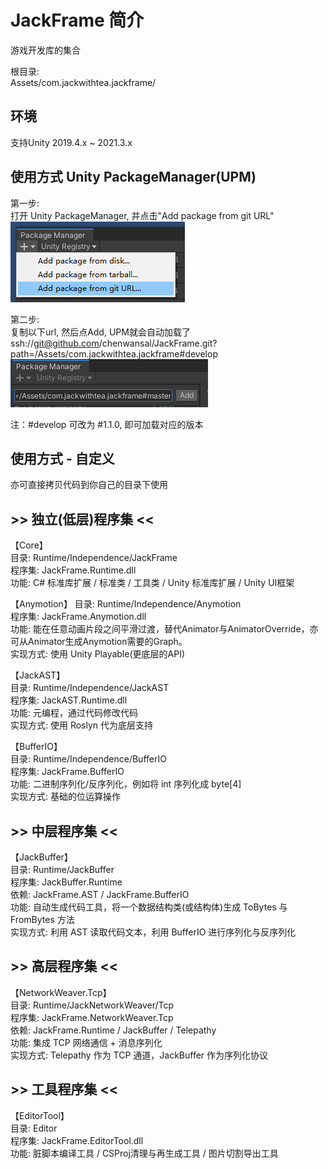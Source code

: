 # JackFrame 简介
游戏开发库的集合    
    
根目录:    
Assets/com.jackwithtea.jackframe/   

## 环境
支持Unity 2019.4.x ~ 2021.3.x

## 使用方式 Unity PackageManager(UPM) 
第一步:    
打开 Unity PackageManager, 并点击"Add package from git URL"  
![JackFrame图](./Assets/com.jackwithtea.jackframe/Document~/1.png)  

第二步:    
复制以下url, 然后点Add, UPM就会自动加载了  
ssh://git@github.com/chenwansal/JackFrame.git?path=/Assets/com.jackwithtea.jackframe#develop
![JackFrame图](./Assets/com.jackwithtea.jackframe/Document~/2.png)  

注：\#develop 可改为 #1.1.0, 即可加载对应的版本

## 使用方式 - 自定义
亦可直接拷贝代码到你自己的目录下使用  

## >> 独立(低层)程序集 <<
【Core】  
目录: Runtime/Independence/JackFrame  
程序集: JackFrame.Runtime.dll  
功能: C# 标准库扩展 / 标准类 / 工具类 / Unity 标准库扩展 / Unity UI框架  

【Anymotion】
目录: Runtime/Independence/Anymotion  
程序集: JackFrame.Anymotion.dll  
功能: 能在任意动画片段之间平滑过渡，替代Animator与AnimatorOverride，亦可从Animator生成Anymotion需要的Graph。  
实现方式: 使用 Unity Playable(更底层的API)   

【JackAST】  
目录: Runtime/Independence/JackAST  
程序集: JackAST.Runtime.dll  
功能: 元编程，通过代码修改代码  
实现方式: 使用 Roslyn 代为底层支持  

【BufferIO】  
目录: Runtime/Independence/BufferIO  
程序集: JackFrame.BufferIO  
功能: 二进制序列化/反序列化，例如将 int 序列化成 byte[4]  
实现方式: 基础的位运算操作  

## >> 中层程序集 <<  
【JackBuffer】    
目录: Runtime/JackBuffer  
程序集: JackBuffer.Runtime    
依赖: JackFrame.AST / JackFrame.BufferIO  
功能: 自动生成代码工具，将一个数据结构类(或结构体)生成 ToBytes 与 FromBytes 方法  
实现方式: 利用 AST 读取代码文本，利用 BufferIO 进行序列化与反序列化  

## >> 高层程序集 <<
【NetworkWeaver.Tcp】  
目录: Runtime/JackNetworkWeaver/Tcp  
程序集: JackFrame.NetworkWeaver.Tcp  
依赖: JackFrame.Runtime / JackBuffer / Telepathy  
功能: 集成 TCP 网络通信 + 消息序列化  
实现方式: Telepathy 作为 TCP 通道，JackBuffer 作为序列化协议  

## >> 工具程序集 <<
【EditorTool】      
目录: Editor   
程序集: JackFrame.EditorTool.dll    
功能: 脏脚本编译工具 / CSProj清理与再生成工具 / 图片切割导出工具    